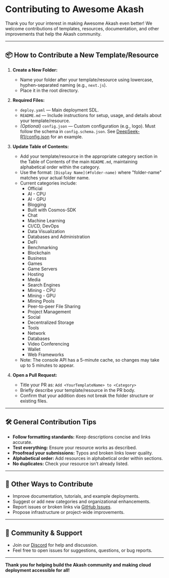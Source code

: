 # Contributing to Awesome Akash

Thank you for your interest in making Awesome Akash even better! We welcome contributions of templates, resources, documentation, and other improvements that help the Akash community.

***

## 📦 How to Contribute a New Template/Resource

1. **Create a New Folder:**
   - Name your folder after your template/resource using lowercase, hyphen-separated naming (e.g., `next.js`).
   - Place it in the root directory.

2. **Required Files:**
   - `deploy.yaml` — Main deployment SDL.
   - `README.md` — Include instructions for setup, usage, and details about your template/resource.
   - *(Optional)* `config.json` — Custom configuration (e.g., logo). Must follow the schema in `config.schema.json`. See [DeepSeek-R1/config.json](DeepSeek-R1/config.json) for an example.

3. **Update Table of Contents:**
   - Add your template/resource in the appropriate category section in the Table of Contents of the main `README.md`, maintaining alphabetical order within the category.
   - Use the format: `[Display Name](#folder-name)` where "folder-name" matches your actual folder name.
   - Current categories include:
     - Official
     - AI - CPU
     - AI - GPU
     - Blogging
     - Built with Cosmos-SDK
     - Chat
     - Machine Learning
     - CI/CD, DevOps
     - Data Visualization
     - Databases and Administration
     - DeFi
     - Benchmarking
     - Blockchain
     - Business
     - Games
     - Game Servers
     - Hosting
     - Media
     - Search Engines
     - Mining - CPU
     - Mining - GPU
     - Mining Pools
     - Peer-to-peer File Sharing
     - Project Management
     - Social
     - Decentralized Storage
     - Tools
     - Network
     - Databases
     - Video Conferencing
     - Wallet
     - Web Frameworks
   - Note: The console API has a 5-minute cache, so changes may take up to 5 minutes to appear.

4. **Open a Pull Request:**
   - Title your PR as: `Add <YourTemplateName> to <Category>`
   - Briefly describe your template/resource in the PR body.
   - Confirm that your addition does not break the folder structure or existing files.

***

## 🛠️ General Contribution Tips

- **Follow formatting standards:** Keep descriptions concise and links accurate.
- **Test everything:** Ensure your resource works as described.
- **Proofread your submissions:** Typos and broken links lower quality.
- **Alphabetical order:** Add resources in alphabetical order within sections.
- **No duplicates:** Check your resource isn’t already listed.

***

## 📝 Other Ways to Contribute

- Improve documentation, tutorials, and example deployments.
- Suggest or add new categories and organizational enhancements.
- Report issues or broken links via [GitHub Issues](https://github.com/akash-network/awesome-akash/issues).
- Propose infrastructure or project-wide improvements.

***

## 👥 Community & Support

- Join our [Discord](https://discord.com/invite/akash-network) for help and discussion.
- Feel free to open issues for suggestions, questions, or bug reports.

***

**Thank you for helping build the Akash community and making cloud deployment accessible for all!**
